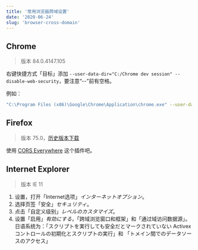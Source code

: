 ```yaml
---
title: '常用浏览器跨域设置'
date: '2020-06-24'
slug: 'browser-cross-domain'
---
```


## Chrome

> 版本 84.0.4147.105

右键快捷方式「目标」添加 `--user-data-dir="C:/Chrome dev session" --disable-web-security`，要注意“--”前有空格。

例如：

```bash
"C:\Program Files (x86)\Google\Chrome\Application\chrome.exe" --user-data-dir="C:/Chrome dev session" --disable-web-security
```

## Firefox

> 版本 75.0，[历史版本下载](http://ftp.mozilla.org/pub/firefox/releases/)

使用 [CORS Everywhere](https://addons.mozilla.org/en-US/firefox/addon/cors-everywhere/) 这个插件吧。

## Internet Explorer

> 版本 IE 11

1. 设置，打开「Internet选项」*インターネットオプション*。
2. 选择页签「安全」*セキュリティ*。
3. 点击「自定义级别」*レベルのカスタマイズ*。
4. 设置「启用」*有効にする*，「跨域浏览窗口和框架」和「通过域访问数据源」。
  日语系统为：「スクリプトを実行しても安全だとマークされていない Activexコントロールの初期化とスクリプトの実行」和
  「トメイン間でのデータソースのアクセス」
